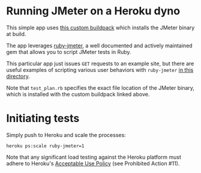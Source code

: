 # Running JMeter on a Heroku dyno

This simple app uses [this custom buildpack](https://github.com/apdarr/heroku-buildpack-load-test) which installs the JMeter binary at build.

The app leverages [ruby-jmeter](https://github.com/flood-io/ruby-jmeter), a well documented and actively maintained gem that allows you to script JMeter tests in Ruby. 

This particular app just issues `GET` requests to an example site, but there are useful examples of scripting various user behaviors with `ruby-jmeter` [in this directory](https://github.com/flood-io/ruby-jmeter/tree/master/examples).

Note that `test_plan.rb` specifies the exact file location of the JMeter binary, which is installed with the custom buildpack linked above.

# Initiating tests

Simply push to Heroku and scale the processes:

`heroku ps:scale ruby-jmeter=1`

Note that any significant load testing against the Heroku platform must adhere to Heroku's [Acceptable Use Policy](https://www.heroku.com/policy/aup) (see Prohibited Action #11).
